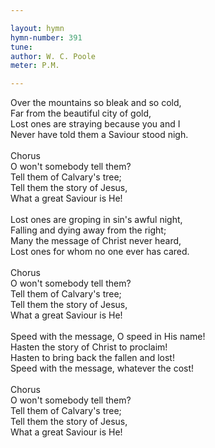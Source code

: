 ```yaml
---

layout: hymn
hymn-number: 391
tune: 
author: W. C. Poole
meter: P.M.

---
```

Over the mountains so bleak and so cold,<br>Far from the beautiful city of gold,<br>Lost ones are straying because you and I<br>Never have told them a Saviour stood nigh.<br><br>Chorus<br>O won't somebody tell them?<br>Tell them of Calvary's tree;<br>Tell them the story of Jesus,<br>What a great Saviour is He!<br><br>Lost ones are groping in sin's awful night,<br>Falling and dying away from the right;<br>Many the message of Christ never heard,<br>Lost ones for whom no one ever has cared.<br><br>Chorus<br>O won't somebody tell them?<br>Tell them of Calvary's tree;<br>Tell them the story of Jesus,<br>What a great Saviour is He!<br><br>Speed with the message, O speed in His name!<br>Hasten the story of Christ to proclaim!<br>Hasten to bring back the fallen and lost!<br>Speed with the message, whatever the cost!<br><br>Chorus<br>O won't somebody tell them?<br>Tell them of Calvary's tree;<br>Tell them the story of Jesus,<br>What a great Saviour is He!<br><br><br>
